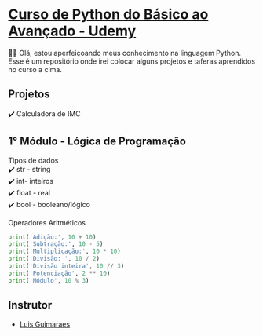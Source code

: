 # [Curso de Python do Básico ao Avançado - Udemy](https://www.udemy.com/course/python-3-do-zero-ao-avancado/)

👋🏽 Olá, estou aperfeiçoando meus conhecimento na linguagem Python. 
Esse é um repositório onde irei colocar alguns projetos e taferas aprendidos no curso a cima. 

## Projetos
✔️ Calculadora de IMC

## 1° Módulo - Lógica de Programação

Tipos de dados 
<br>
✔️ str - string 
<br>
✔️ int- inteiros 
<br>
✔️ float - real
<br>
✔️ bool - booleano/lógico

Operadores Aritméticos

```python
print('Adição:', 10 + 10)
print('Subtração:', 10 - 5)
print('Multiplicação:', 10 * 10)
print('Divisão: ', 10 / 2)
print('Divisão inteira', 10 // 3)
print('Potenciação', 2 ** 10)
print('Módulo', 10 % 3)
```



## Instrutor

- [Luis Guimaraes](https://www.linkedin.com/in/luisguima/)